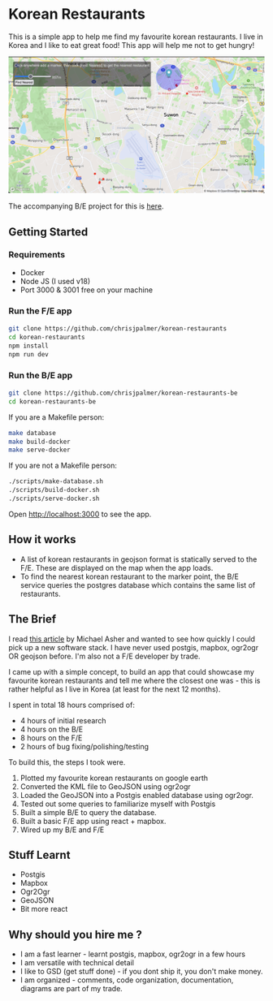 # Korean Restaurants

This is a simple app to help me find my favourite korean restaurants. I live in Korea and I like to eat great food! This app will help me not to get hungry!

![](./screenshot.png)

The accompanying B/E project for this is
[here](https://github.com/chrisjpalmer/korean-restaurants-be).

## Getting Started

### Requirements
- Docker
- Node JS (I used v18)
- Port 3000 & 3001 free on your machine

### Run the F/E app

```bash
git clone https://github.com/chrisjpalmer/korean-restaurants
cd korean-restaurants
npm install
npm run dev
```

### Run the B/E app

```bash
git clone https://github.com/chrisjpalmer/korean-restaurants-be
cd korean-restaurants-be
```

If you are a Makefile person:

```sh
make database
make build-docker
make serve-docker
```

If you are not a Makefile person:

```sh
./scripts/make-database.sh
./scripts/build-docker.sh
./scripts/serve-docker.sh
```

Open [http://localhost:3000](http://localhost:3000) to see the app.

## How it works

- A list of korean restaurants in geojson format is statically served to the F/E. These are displayed on the map when the app loads.
- To find the nearest korean restaurant to the marker point, the B/E service queries the postgres database which contains the same list of restaurants.

## The Brief

I read
[this article](https://www.linkedin.com/pulse/right-size-your-geospatial-data-architecture-vector-michael-asher/?utm_source=share&utm_medium=member_ios&utm_campaign=share_via)
by Michael Asher and wanted to see how quickly I could pick up a new software
stack. I have never used postgis, mapbox, ogr2ogr OR geojson before. I'm also
not a F/E developer by trade.

I came up with a simple concept, to build an app that could showcase my
favourite korean restaurants and tell me where the closest one was - this is
rather helpful as I live in Korea (at least for the next 12 months).

I spent in total 18 hours comprised of:

- 4 hours of initial research
- 4 hours on the B/E
- 8 hours on the F/E
- 2 hours of bug fixing/polishing/testing

To build this, the steps I took were.

1. Plotted my favourite korean restaurants on google earth
2. Converted the KML file to GeoJSON using ogr2ogr
3. Loaded the GeoJSON into a Postgis enabled database using ogr2ogr.
4. Tested out some queries to familiarize myself with Postgis
5. Built a simple B/E to query the database.
6. Built a basic F/E app using react + mapbox.
7. Wired up my B/E and F/E

## Stuff Learnt

- Postgis
- Mapbox
- Ogr2Ogr
- GeoJSON
- Bit more react

## Why should you hire me ?

- I am a fast learner - learnt postgis, mapbox, ogr2ogr in a few hours
- I am versatile with technical detail
- I like to GSD (get stuff done) - if you dont ship it, you don't make money.
- I am organized - comments, code organization, documentation, diagrams are part
  of my trade.
